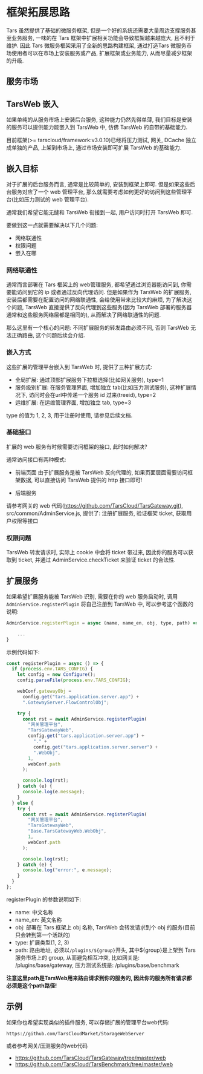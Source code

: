 # 框架拓展思路

Tars 虽然提供了基础的微服务框架, 但是一个好的系统还需要大量周边支撑服务甚至业务服务, 一味的在 Tars 框架中扩展相关功能会导致框架越来越庞大, 且不利于维护. 因此 Tars 微服务框架采用了全新的思路构建框架, 通过打造Tars 微服务市场使用者可以在市场上安装服务或产品, 扩展框架或业务能力, 从而尽量减少框架的升级.

## 服务市场

## TarsWeb 嵌入

如果单纯的从服务市场上安装后台服务, 这种能力仍然先得单薄, 我们目标是安装的服务可以提供能力能嵌入到 TarsWeb 中, 仿佛 TarsWeb 的自带的基础能力.

目前框架(>= tarscloud/framework:v3.0.10)已经将压力测试, 网关, DCache 独立成单独的产品, 上架到市场上, 通过市场安装即可扩展 TarsWeb 的基础能力.

## 嵌入目标

对于扩展的后台服务而言, 通常是比较简单的, 安装到框架上即可. 但是如果这些后台服务对应了一个 web 管理平台, 那么就需要考虑如何更好的访问到这些管理平台(比如压力测试的 web 管理平台).

通常我们希望它能无缝和 TarsWeb 衔接到一起, 用户访问时打开 TarsWeb 即可.

要做到这一点就需要解决以下几个问题:

- 网络联通性
- 权限问题
- 嵌入在哪

### 网络联通性

通常而言部署在 Tars 框架上的 web管理服务, 都希望通过浏览器能访问到, 你需要能访问到它的 ip 或者通过反向代理访问. 但是如果作为 TarsWeb 的扩展服务, 安装后都需要在配置访问的网络联通性, 会给使用带来比较大的麻烦, 为了解决这个问题, TarsWeb 直接提供了反向代理到这些服务(因为 TarsWeb 部署的服务器通常和这些服务网络层都是相同的), 从而解决了网络联通性的问题.

那么这里有一个核心的问题: 不同扩展服务的转发路由必须不同, 否则 TarsWeb 无法正确路由, 这个问题后续会介绍.

### 嵌入方式

这些扩展的管理平台嵌入到 TarsWeb 时, 提供了三种扩展方式:

- 全局扩展: 通过顶部扩展服务下拉框选择(比如网关服务), type=1
- 服务级别扩展: 在服务管理界面, 增加独立 tab(比如压力测试服务), 这种扩展情况下, 访问时会在url中传递一个服务 id 过来(treeid), type=2
- 运维扩展: 在运维管理界面, 增加独立 tab, type=3

type 的值为 1, 2, 3, 用于注册时使用, 请参见后续文档.

### 基础接口

扩展的 web 服务有时候需要访问框架的接口, 此时如何解决?

通常访问接口有两种模式:

- 前端页面
  由于扩展服务是被 TarsWeb 反向代理的, 如果页面层面需要访问框架数据, 可以直接访问 TarsWeb 提供的 http 接口即可!

- 后端服务

请参考网关的 web 代码(https://github.com/TarsCloud/TarsGateway.git), src/common/AdminService.js, 提供了: 注册扩展服务, 验证框架 ticket, 获取用户权限等接口

### 权限问题

TarsWeb 转发请求时, 实际上 cookie 中会将 ticket 带过来, 因此你的服务可以获取到 ticket, 并通过 AdminService.checkTicket 来验证 ticket 的合法性.

## 扩展服务

如果希望扩展服务能被 TarsWeb 识别, 需要在你的 web 服务启动时, 调用`AdminService.registerPlugin` 将自己注册到 TarsWeb 中, 可以参考这个函数的说明:

```js
AdminService.registerPlugin = async (name, name_en, obj, type, path) => {

    ...
}
```

示例代码如下:

```js
const registerPlugin = async () => {
  if (process.env.TARS_CONFIG) {
    let config = new Configure();
    config.parseFile(process.env.TARS_CONFIG);

    webConf.gatewayObj =
      config.get("tars.application.server.app") +
      ".GatewayServer.FlowControlObj";

    try {
      const rst = await AdminService.registerPlugin(
        "网关管理平台",
        "TarsGatewayWeb",
        config.get("tars.application.server.app") +
          "." +
          config.get("tars.application.server.server") +
          ".WebObj",
        1,
        webConf.path
      );

      console.log(rst);
    } catch (e) {
      console.log(e.message);
    }
  } else {
    try {
      const rst = await AdminService.registerPlugin(
        "网关管理平台",
        "TarsGatewayWeb",
        "Base.TarsGatewayWeb.WebObj",
        1,
        webConf.path
      );

      console.log(rst);
    } catch (e) {
      console.log("error:", e.message);
    }
  }
};
```

registerPlugin 的参数说明如下:

- name: 中文名称
- name_en: 英文名称
- obj: 部署在 Tars 框架上 obj 名称, TarsWeb 会转发请求到个 obj 的服务(目前只会转到第一个活跃的)
- type: 扩展类型(1, 2, 3)
- path: 路由地址, 必须以`/plugins/${group}`开头, 其中${group}是上架到 Tars 服务市场上的 group, 从而避免相互冲突, 比如网关是: /plugins/base/gateway, 压力测试系统是: /plugins/base/benchmark

**注意这里path是TarsWeb用来路由请求到你的服务的, 因此你的服务所有请求都必须是这个path路径!**


## 示例

如果你也希望实现类似的插件服务, 可以存储扩展的管理平台web代码: 

```
https://github.com/TarsCloudMarket/StorageWebServer
```

或者参考网关/压测服务的web代码
- https://github.com/TarsCloud/TarsGateway/tree/master/web
- https://github.com/TarsCloud/TarsBenchmark/tree/master/web
